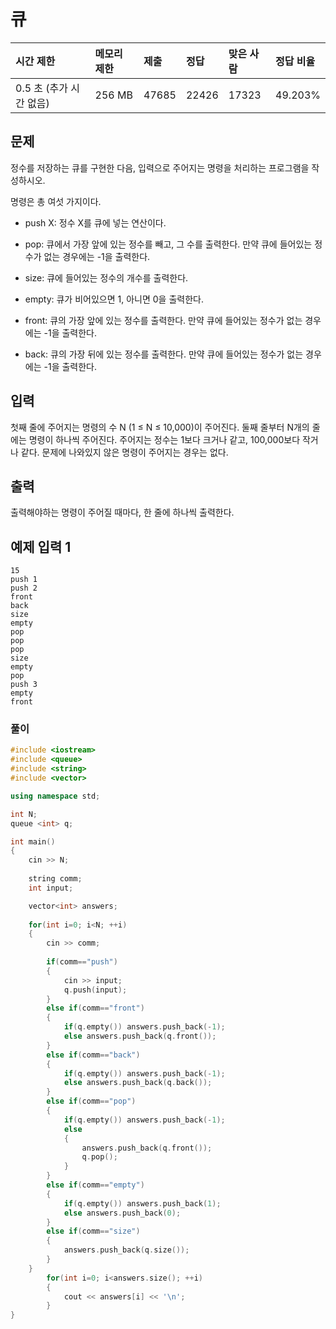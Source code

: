 # 큐 

| 시간 제한               | 메모리 제한 | 제출  | 정답  | 맞은 사람 | 정답 비율 |
| :---------------------- | :---------- | :---- | :---- | :-------- | :-------- |
| 0.5 초 (추가 시간 없음) | 256 MB      | 47685 | 22426 | 17323     | 49.203%   |



## 문제

정수를 저장하는 큐를 구현한 다음, 입력으로 주어지는 명령을 처리하는 프로그램을 작성하시오.

명령은 총 여섯 가지이다.

- push X: 정수 X를 큐에 넣는 연산이다.

- pop: 큐에서 가장 앞에 있는 정수를 빼고, 그 수를 출력한다. 만약 큐에 들어있는 정수가 없는 경우에는 -1을 출력한다.

- size: 큐에 들어있는 정수의 개수를 출력한다.

- empty: 큐가 비어있으면 1, 아니면 0을 출력한다.

- front: 큐의 가장 앞에 있는 정수를 출력한다. 만약 큐에 들어있는 정수가 없는 경우에는 -1을 출력한다.

- back: 큐의 가장 뒤에 있는 정수를 출력한다. 만약 큐에 들어있는 정수가 없는 경우에는 -1을 출력한다.

  

## 입력

첫째 줄에 주어지는 명령의 수 N (1 ≤ N ≤ 10,000)이 주어진다. 둘째 줄부터 N개의 줄에는 명령이 하나씩 주어진다. 주어지는 정수는 1보다 크거나 같고, 100,000보다 작거나 같다. 문제에 나와있지 않은 명령이 주어지는 경우는 없다.



## 출력

출력해야하는 명령이 주어질 때마다, 한 줄에 하나씩 출력한다.



## 예제 입력 1

```
15
push 1
push 2
front
back
size
empty
pop
pop
pop
size
empty
pop
push 3
empty
front
```



### 풀이

```c++
#include <iostream>
#include <queue>
#include <string>
#include <vector>

using namespace std;

int N;
queue <int> q;

int main()
{
	cin >> N;
	
	string comm;
	int input;

	vector<int> answers;
		
	for(int i=0; i<N; ++i) 
	{
		cin >> comm;
		
		if(comm=="push")
		{
			cin >> input;
			q.push(input);
		}
		else if(comm=="front")
		{
			if(q.empty()) answers.push_back(-1);
			else answers.push_back(q.front());
		}
		else if(comm=="back")
		{
			if(q.empty()) answers.push_back(-1);
			else answers.push_back(q.back());
		}
		else if(comm=="pop")
		{
			if(q.empty()) answers.push_back(-1);
			else 
			{
				answers.push_back(q.front());
				q.pop();
			}
		}
		else if(comm=="empty")
		{
			if(q.empty()) answers.push_back(1);
			else answers.push_back(0);
		}
		else if(comm=="size")
		{
			answers.push_back(q.size());
		}
	}
		for(int i=0; i<answers.size(); ++i) 
		{
			cout << answers[i] << '\n';
		}	
} 
```

